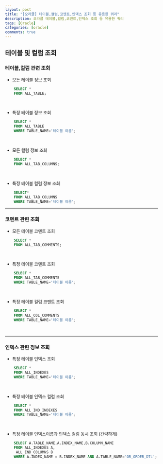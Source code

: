 ```yaml
---
layout: post
title: "[오라클] 테이블,컬럼,코멘트,인덱스 조회 등 유용한 쿼리"
description: 오라클 테이블,컬럼,코멘트,인덱스 조회 등 유용한 쿼리
tags: [Oracle]
categories: [oracle]
comments: true
---
```


## 테이블 및 컬럼 조회

### 테이블,컬럼 관련 조회

* 모든 테이블 정보 조회
```sql
	SELECT *
    FROM ALL_TABLE;
```
<br>

* 특정 테이블 정보 조회
```sql
	SELECT *
    FROM ALL_TABLE
    WHERE TABLE_NAME='테이블 이름';
```
<br>

* 모든 컬럼 정보 조회
```sql
	SELECT *
    FROM ALL_TAB_COLUMNS;
```
<br>

* 특정 테이블 컬럼 정보 조회
```sql
	SELECT*
    FROM ALL_TAB_COLUMNS
    WHERE TABLE_NAME='테이블 이름';
```

- - -


### 코멘트 관련 조회

* 모든 테이블 코멘트 조회
```sql
	SELECT *
	FROM ALL_TAB_COMMENTS;
```
<br>

* 특정 테이블 코멘트 조회
```sql
	SELECT *
    FROM ALL_TAB_COMMENTS
    WHERE TABLE_NAME='테이블 이름';
```
<br>

* 특정 테이블 컬럼 코멘트 조회
```sql
	SELECT *
    FROM ALL_COL_COMMENTS
    WHERE TABLE_NAME='테이블 이름';
```
<br>

- - -


### 인덱스 관련 정보 조회

* 특정 테이블 인덱스 조회
```sql
	SELECT *
    FROM ALL_INDEXES
    WHERE TABLE_NAME='테이블 이름';
```
<br>

* 특정 테이블 인덱스 컬럼 조회
```sql
	SELECT *
    FROM ALL_IND_INDEXES
    WHERE TABLE_NAME='테이블 이름';
```
<br>

* 특정 테이블 인덱스이름과 인덱스 컬럼 동시 조회 (간략하게)
```sql
	SELECT A.TABLE_NAME,A.INDEX_NAME,B.COLUMN_NAME
    FROM ALL_INDEXES A,
     ALL_IND_COLUMNS B
    WHERE A.INDEX_NAME = B.INDEX_NAME AND A.TABLE_NAME='OR_ORDER_DTL';
```
